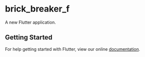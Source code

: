 # brick_breaker_f

A new Flutter application.

## Getting Started

For help getting started with Flutter, view our online
[documentation](https://flutter.io/).
